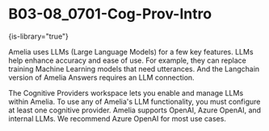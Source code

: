 # B03-08_0701-Cog-Prov-Intro

{is-library="true"}

<snippet id="B03-08_0701-Cog-Prov-Intro_snippet">



Amelia uses LLMs (Large Language Models) for a few key features. LLMs help enhance accuracy and ease of use. For example, they can replace training Machine Learning models that need utterances. And the Langchain version of Amelia Answers requires an LLM connection.

The Cognitive Providers workspace lets you enable and manage LLMs within  Amelia. To use any of Amelia's LLM functionality, you must configure at least one cognitive provider. Amelia supports OpenAI, Azure OpenAI, and internal LLMs. We recommend Azure OpenAI for most use cases.


</snippet>